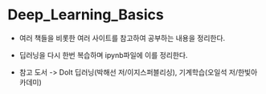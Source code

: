 # Deep_Learning_Basics
* 여러 책들을 비롯한 여러 사이트를 참고하여 공부하는 내용을 정리한다.
* 딥러닝을 다시 한번 복습하며 ipynb파일에 이를 정리한다.

* 참고 도서 -> DoIt 딥러닝(박해선 저/이지스퍼블리싱), 기계학습(오일석 저/한빛아카데미)
